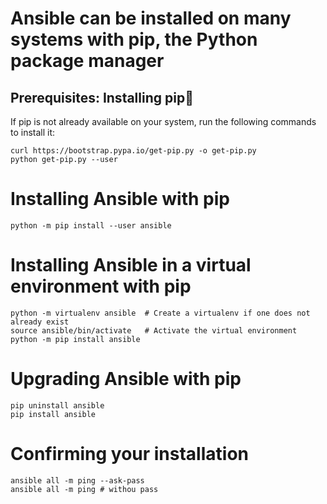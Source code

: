 # Ansible can be installed on many systems with pip, the Python package manager

## Prerequisites: Installing pip
If pip is not already available on your system, run the following commands to install it:

    curl https://bootstrap.pypa.io/get-pip.py -o get-pip.py
    python get-pip.py --user
    
# Installing Ansible with pip
    python -m pip install --user ansible

# Installing Ansible in a virtual environment with pip
    python -m virtualenv ansible  # Create a virtualenv if one does not already exist
    source ansible/bin/activate   # Activate the virtual environment
    python -m pip install ansible
    
# Upgrading Ansible with pip
    pip uninstall ansible
    pip install ansible

# Confirming your installation
    ansible all -m ping --ask-pass
    ansible all -m ping # withou pass
